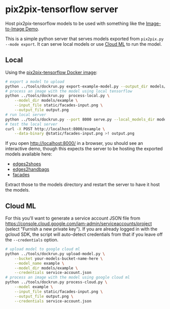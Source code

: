 # pix2pix-tensorflow server

Host pix2pix-tensorflow models to be used with something like the [Image-to-Image Demo](https://affinelayer.com/pixsrv/).

This is a simple python server that serves models exported from `pix2pix.py --mode export`.  It can serve local models or use [Cloud ML](https://cloud.google.com/ml/) to run the model.

## Local

Using the [pix2pix-tensorflow Docker image](https://hub.docker.com/r/affinelayer/pix2pix-tensorflow/):

```sh
# export a model to upload
python ../tools/dockrun.py export-example-model.py --output_dir models/example
# process an image with the model using local tensorflow
python ../tools/dockrun.py  process-local.py \
    --model_dir models/example \
    --input_file static/facades-input.png \
    --output_file output.png
# run local server
python ../tools/dockrun.py --port 8000 serve.py --local_models_dir models
# test the local server
curl -X POST http://localhost:8000/example \
    --data-binary @static/facades-input.png >! output.png
```

If you open [http://localhost:8000/](http://localhost:8000/) in a browser, you should see an interactive demo, though this expects the server to be hosting the exported models available here:

- [edges2shoes](https://mega.nz/#!HtYwAZTY!5tBLYt_6HFj9u2Kxgp4-I36O4EV9r3bDP44ztX3qesI)
- [edges2handbags](https://mega.nz/#!Clg3EaLA!YW2jfRHvwpJn5Elww_wM-f3eRzKiGHLw-F4A3eQCceI)
- [facades](https://mega.nz/#!f1ZjmZoa!mCSxFRxt1WLBpNFsv5raoroEigxomDVpdi40aOG1KMc)

Extract those to the models directory and restart the server to have it host the models.

## Cloud ML

For this you'll want to generate a service account JSON file from https://console.cloud.google.com/iam-admin/serviceaccounts/project (select "Furnish a new private key").  If you are already logged in with the gcloud SDK, the script will auto-detect credentials from that if you leave off the `--credentials` option.

```sh
# upload model to google cloud ml
python ../tools/dockrun.py upload-model.py \
    --bucket your-models-bucket-name-here \
    --model_name example \
    --model_dir models/example \
    --credentials service-account.json
# process an image with the model using google cloud ml
python ../tools/dockrun.py process-cloud.py \
    --model example \
    --input_file static/facades-input.png \
    --output_file output.png \
    --credentials service-account.json
```

